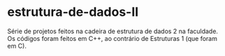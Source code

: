 # estrutura-de-dados-II

Série de projetos feitos na cadeira de estrutura de dados 2 na faculdade. Os códigos foram feitos em C++, ao contrário de Estruturas 1 (que foram em C).
